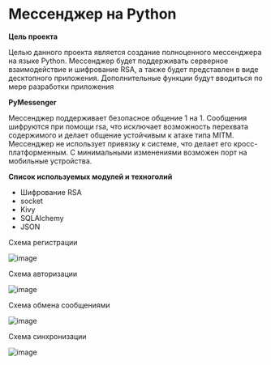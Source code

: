 # Мессенджер на Python
**Цель проекта**

Целью данного проекта является создание полноценного мессенджера на языке Python. Мессенджер будет поддерживать серверное взаимодействие и шифрование RSA, а также будет представлен в виде десктопного приложения. Дополнительные функции будут вводиться по мере разработки приложения

**PyMessenger**

Мессенджер поддерживает безопасное общение 1 на 1. Сообщения шифруются при помощи rsа, что исключает возможность перехвата содержимого и делает общение устойчивым к атаке типа MITM. Мессенджер не использует привязку к системе, что делает его кросс-платформенным. С минимальными изменениями возможен порт на мобильные устройства. 

**Список используемых модулей и техноголий**
* Шифрование RSA
* socket
* Kivy
* SQLAlchemy
* JSON

Схема регистрации

![image](https://user-images.githubusercontent.com/52496357/147344985-f4794c14-c49b-422a-896e-3cc80f1a1e0a.png)

Схема авторизации

![image](https://user-images.githubusercontent.com/52496357/147343290-bac6dc85-fee9-4e72-a371-a7f79c8b1ad6.png)

Схема обмена сообщениями

![image](https://user-images.githubusercontent.com/52496357/147343473-3e404bf1-b103-4437-aea5-eb317aba39ce.png)

Схема синхронизации 

![image](https://user-images.githubusercontent.com/52496357/147344217-23cf429f-9e2c-47b1-9a7a-a4f19f1e3a9b.png)
